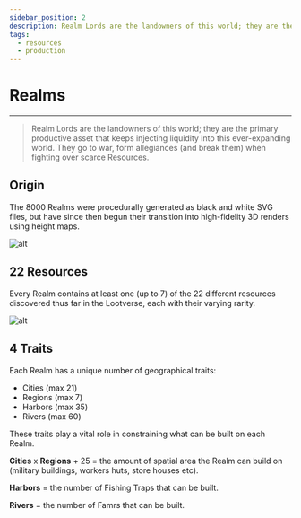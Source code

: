 ```yaml
---
sidebar_position: 2
description: Realm Lords are the landowners of this world; they are the primary productive asset that keeps injecting liquidity into this ever-expanding Lootverse. They go to war, form allegiances (and break them) over fighting over scarce resources.
tags:
  - resources
  - production
---
```


# Realms
---

> Realm Lords are the landowners of this world; they are the primary productive asset that keeps injecting liquidity into this ever-expanding world. They go to war, form allegiances (and break them) when fighting over scarce Resources.

## Origin

The 8000 Realms were procedurally generated as black and white SVG files, but have since then begun their transition into high-fidelity 3D renders using height maps. 

![alt](/img/game/realms-low-fid.png)


 ## 22 Resources

Every Realm contains at least one (up to 7) of the 22 different resources discovered thus far in the Lootverse, each with their varying rarity.

![alt](/img/game/resources.png)

## 4 Traits

Each Realm has a unique number of geographical traits: 
- Cities (max 21) 
- Regions (max 7)
- Harbors (max 35)
- Rivers (max 60)

These traits play a vital role in constraining what can be built on each Realm. 

**Cities** x **Regions** + 25 = the amount of spatial area the Realm can build on (military buildings, workers huts, store houses etc).

**Harbors** = the number of Fishing Traps that can be built.

**Rivers** = the number of Famrs that can be built. 


